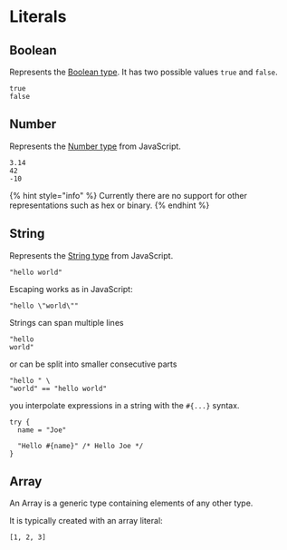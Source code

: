 # Literals

## Boolean

Represents the [Boolean type](https://en.wikipedia.org/wiki/Boolean_data_type). It has two possible values `true` and `false`.

```text
true
false
```

## Number

Represents the [Number type](https://developer.mozilla.org/en-US/docs/Glossary/Number) from JavaScript.

```text
3.14
42
-10
```

{% hint style="info" %}
Currently there are no support for other representations such as hex or binary.
{% endhint %}

## String

Represents the [String type](https://developer.mozilla.org/en-US/docs/Web/JavaScript/Reference/Global_Objects/String) from JavaScript.

```text
"hello world"
```

Escaping works as in JavaScript:

```text
"hello \"world\""
```

Strings can span multiple lines

```text
"hello
world"
```

or can be split into smaller consecutive parts

```text
"hello " \
"world" == "hello world"
```

you interpolate expressions in a  string with the `#{...}` syntax.

```text
try {
  name = "Joe"

  "Hello #{name}" /* Hello Joe */
}
```

## Array

An Array is a generic type containing elements of any other type.

It is typically created with an array literal:

```text
[1, 2, 3]
```


